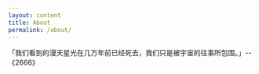 ```yaml
---
layout: content
title: About
permalink: /about/
---
```

「我们看到的漫天星光在几万年前已经死去，我们只是被宇宙的往事所包围。」--《2666》
